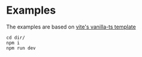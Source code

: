 # Examples


The examples are based on [vite's vanilla-ts template](https://vite.dev/guide/#scaffolding-your-first-vite-project)

```
cd dir/
npm i
npm run dev
```